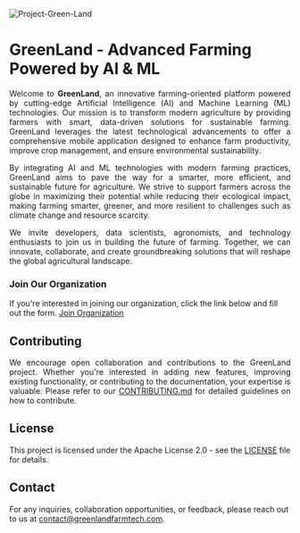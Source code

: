 ![Project-Green-Land](https://github.com/user-attachments/assets/0e74300c-741b-49bd-bab5-46e22954a893)

# GreenLand - Advanced Farming Powered by AI & ML

<p align="justify">
Welcome to <strong>GreenLand</strong>, an innovative farming-oriented platform powered by cutting-edge Artificial Intelligence (AI) and Machine Learning (ML) technologies. Our mission is to transform modern agriculture by providing farmers with smart, data-driven solutions for sustainable farming. GreenLand leverages the latest technological advancements to offer a comprehensive mobile application designed to enhance farm productivity, improve crop management, and ensure environmental sustainability.
</p>

<p align="justify">
By integrating AI and ML technologies with modern farming practices, GreenLand aims to pave the way for a smarter, more efficient, and sustainable future for agriculture. We strive to support farmers across the globe in maximizing their potential while reducing their ecological impact, making farming smarter, greener, and more resilient to challenges such as climate change and resource scarcity.
</p>

<p align="justify">
We invite developers, data scientists, agronomists, and technology enthusiasts to join us in building the future of farming. Together, we can innovate, collaborate, and create groundbreaking solutions that will reshape the global agricultural landscape.
</p>

### Join Our Organization
If you're interested in joining our organization, click the link below and fill out the form. [Join Organization](https://https://github.com/Project-Green-Land/CommunitySupport-/issues/new?assignees=&labels=invitation+request&template=join_organization.yml&title=Join%20Organization%20Request)

## Contributing

<p align="justify">
We encourage open collaboration and contributions to the GreenLand project. Whether you're interested in adding new features, improving existing functionality, or contributing to the documentation, your expertise is valuable. Please refer to our <a href="CONTRIBUTING.md">CONTRIBUTING.md</a> for detailed guidelines on how to contribute.
</p>

## License

This project is licensed under the Apache License 2.0 - see the [LICENSE](LICENSE) file for details.

## Contact

For any inquiries, collaboration opportunities, or feedback, please reach out to us at [contact@greenlandfarmtech.com](mailto:deshmukhshriharsh7@gmail.com).

